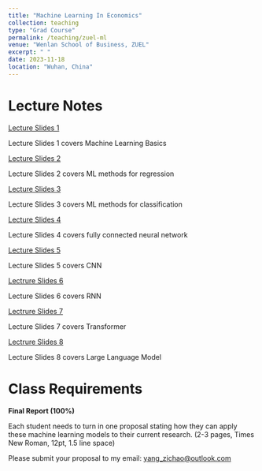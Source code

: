 ```yaml
---
title: "Machine Learning In Economics"
collection: teaching
type: "Grad Course"
permalink: /teaching/zuel-ml
venue: "Wenlan School of Business, ZUEL"
excerpt: " "
date: 2023-11-18
location: "Wuhan, China"
---
```


# Lecture Notes

[Lecture Slides 1](https://github.com/Anonymous-Y/my_website/blob/653c599899a2e199cbf9f5e31f734f01e9e92f0e/files/ZUEL/machine_learning_in_econ/basics.pdf)

Lecture Slides 1 covers Machine Learning Basics

[Lecture Slides 2](https://github.com/Anonymous-Y/my_website/blob/d22d813569abcaae0eb8dc324cc797794012e6e1/files/ZUEL/machine_learning_in_econ/regression.pdf)

Lecture Slides 2 covers ML methods for regression 

[Lecture Slides 3]()

Lecture Slides 3 covers ML methods for classification

[Lecture Slides 4]()

Lecture Slides 4 covers fully connected neural network

[Lecture Slides 5]()

Lecture Slides 5 covers CNN

[Lectrure Slides 6]()

Lecture Slides 6 covers RNN

[Lectrure Slides 7]()

Lecture Slides 7 covers Transformer

[Lectrure Slides 8](https://github.com/Anonymous-Y/my_website/blob/d22d813569abcaae0eb8dc324cc797794012e6e1/files/ZUEL/machine_learning_in_econ/nlp.pdf)

Lecture Slides 8 covers Large Language Model


# Class Requirements


**Final Report (100%)**

Each student needs to turn in one proposal stating how they can apply these machine learning models to their current research. (2-3 pages, Times New Roman, 12pt, 1.5 line space)

<!--**Final Report DUE DATE:** 2022.11.30 11:59PM-->

Please submit your proposal to my email: yang_zichao@outlook.com
